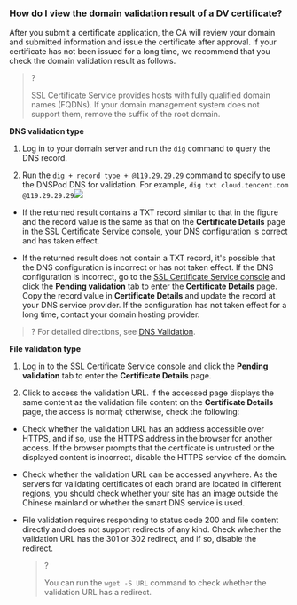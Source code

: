 ### How do I view the domain validation result of a DV certificate?

After you submit a certificate application, the CA will review your domain and submitted information and issue the certificate after approval. If your certificate has not been issued for a long time, we recommend that you check the domain validation result as follows.

>?
> 
> SSL Certificate Service provides hosts with fully qualified domain names (FQDNs). If your domain management system does not support them, remove the suffix of the root domain.
> 

**DNS validation type**

1. Log in to your domain server and run the `dig` command to query the DNS record.

2. Run the `dig + record type + @119.29.29.29` command to specify to use the DNSPod DNS for validation.
For example, `dig txt cloud.tencent.com @119.29.29.29`![](https://staticintl.cloudcachetci.com/yehe/backend-news/zrr7795_111111111111111111111111.png)

  - If the returned result contains a TXT record similar to that in the figure and the record value is the same as that on the **Certificate Details** page in the SSL Certificate Service console, your DNS configuration is correct and has taken effect.

  - If the returned result does not contain a TXT record, it's possible that the DNS configuration is incorrect or has not taken effect.
If the DNS configuration is incorrect, go to the [SSL Certificate Service console](https://console.cloud.tencent.com/certoverview) and click the **Pending validation** tab to enter the **Certificate Details** page. Copy the record value in **Certificate Details** and update the record at your DNS service provider. If the configuration has not taken effect for a long time, contact your domain hosting provider.
    

  >?
  > For detailed directions, see [DNS Validation](https://intl.cloud.tencent.com/document/product/1007/45895).



**File validation type**

1. Log in to the [SSL Certificate Service console](https://console.cloud.tencent.com/certoverview) and click the **Pending validation** tab to enter the **Certificate Details** page.

2. Click to access the validation URL. If the accessed page displays the same content as the validation file content on the **Certificate Details** page, the access is normal; otherwise, check the following:

  - Check whether the validation URL has an address accessible over HTTPS, and if so, use the HTTPS address in the browser for another access. If the browser prompts that the certificate is untrusted or the displayed content is incorrect, disable the HTTPS service of the domain.

  - Check whether the validation URL can be accessed anywhere. As the servers for validating certificates of each brand are located in different regions, you should check whether your site has an image outside the Chinese mainland or whether the smart DNS service is used.

  - File validation requires responding to status code 200 and file content directly and does not support redirects of any kind. Check whether the validation URL has the 301 or 302 redirect, and if so, disable the redirect.
    

      >?
      > 
      > You can run the `wget -S URL` command to check whether the validation URL has a redirect.
      > 
